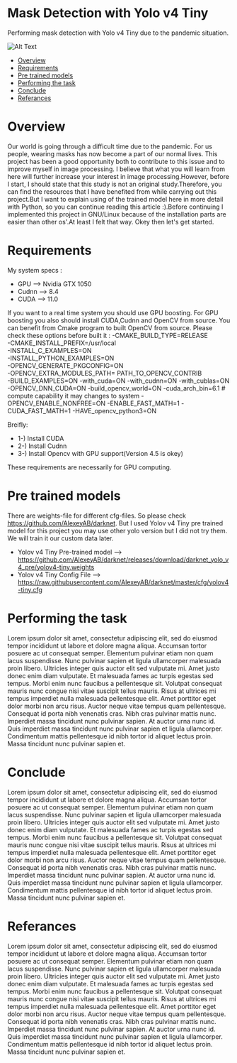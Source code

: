 # Mask Detection with Yolo v4 Tiny
Performing mask detection with Yolo v4 Tiny due to the pandemic situation.

![Alt Text](https://github.com/dgkngzlr/mask_detection/blob/main/mask.gif?raw=true)

* [Overview](#overview)
* [Requirements](#requirements)
* [Pre trained models](#pre-trained-models)
* [Performing the task](#performing-the-task)
* [Conclude](#conclude)
* [Referances](#referances)

# Overview
Our world is going through a difficult time due to the pandemic. For us people, wearing masks has now become a part of our normal lives. This project has been a good opportunity both to contribute to this issue and to improve myself in image processing. I believe that what you will learn from here will further increase your interest in image processing.However, before I start, I should state that this study is not an original study.Therefore, you can find the resources that I have benefited from while carrying out this project.But I want to explain using of the trained model here in more detail with Python, so you can continue reading this article :).Before continuing I implemented this project in GNU/Linux because of the installation parts are easier than other os'.At least I felt that way.
Okey then let's get started.



# Requirements
My system specs :
* GPU --> Nvidia GTX 1050
* Cudnn --> 8.4
* CUDA --> 11.0

If you want to a real time system you should use GPU boosting. For GPU boosting you also should install CUDA,Cudnn and OpenCV from source. You can benefit from Cmake program to built OpenCV from source. Please check these options before built it :
    -CMAKE_BUILD_TYPE=RELEASE \
    -CMAKE_INSTALL_PREFIX=/usr/local \
    -INSTALL_C_EXAMPLES=ON \
    -INSTALL_PYTHON_EXAMPLES=ON \
    -OPENCV_GENERATE_PKGCONFIG=ON \
    -OPENCV_EXTRA_MODULES_PATH= PATH_TO_OPENCV_CONTRIB \
    -BUILD_EXAMPLES=ON
    -with_cuda=ON
    -with_cudnn=ON
    -with_cublas=ON
    -OPENCV_DNN_CUDA=ON
    -build_opencv_world=ON
    -cuda_arch_bin=6.1 # compute capability it may changes to system
    -OPENCV_ENABLE_NONFREE=ON
    -ENABLE_FAST_MATH=1
    -CUDA_FAST_MATH=1
    -HAVE_opencv_python3=ON
 
 Breifly:
 * 1-) Install CUDA
 * 2-) Install Cudnn
 * 3-) Install Opencv with GPU support(Version 4.5 is okey)
 
These requirements are necessarily for GPU computing.


# Pre trained models
There are weights-file for different cfg-files. So please check https://github.com/AlexeyAB/darknet. But I used Yolov v4 Tiny pre trained model for this project you may use other yolo version but I did not try them. We will train it our custom data later.
* Yolov v4 Tiny Pre-trained model --> https://github.com/AlexeyAB/darknet/releases/download/darknet_yolo_v4_pre/yolov4-tiny.weights
* Yolov v4 Tiny Config File --> https://raw.githubusercontent.com/AlexeyAB/darknet/master/cfg/yolov4-tiny.cfg

# Performing the task
Lorem ipsum dolor sit amet, consectetur adipiscing elit, sed do eiusmod tempor incididunt ut labore et dolore magna aliqua. Accumsan tortor posuere ac ut consequat semper. Elementum pulvinar etiam non quam lacus suspendisse. Nunc pulvinar sapien et ligula ullamcorper malesuada proin libero. Ultricies integer quis auctor elit sed vulputate mi. Amet justo donec enim diam vulputate. Et malesuada fames ac turpis egestas sed tempus. Morbi enim nunc faucibus a pellentesque sit. Volutpat consequat mauris nunc congue nisi vitae suscipit tellus mauris. Risus at ultrices mi tempus imperdiet nulla malesuada pellentesque elit. Amet porttitor eget dolor morbi non arcu risus. Auctor neque vitae tempus quam pellentesque. Consequat id porta nibh venenatis cras. Nibh cras pulvinar mattis nunc. Imperdiet massa tincidunt nunc pulvinar sapien. At auctor urna nunc id. Quis imperdiet massa tincidunt nunc pulvinar sapien et ligula ullamcorper. Condimentum mattis pellentesque id nibh tortor id aliquet lectus proin. Massa tincidunt nunc pulvinar sapien et.

# Conclude
Lorem ipsum dolor sit amet, consectetur adipiscing elit, sed do eiusmod tempor incididunt ut labore et dolore magna aliqua. Accumsan tortor posuere ac ut consequat semper. Elementum pulvinar etiam non quam lacus suspendisse. Nunc pulvinar sapien et ligula ullamcorper malesuada proin libero. Ultricies integer quis auctor elit sed vulputate mi. Amet justo donec enim diam vulputate. Et malesuada fames ac turpis egestas sed tempus. Morbi enim nunc faucibus a pellentesque sit. Volutpat consequat mauris nunc congue nisi vitae suscipit tellus mauris. Risus at ultrices mi tempus imperdiet nulla malesuada pellentesque elit. Amet porttitor eget dolor morbi non arcu risus. Auctor neque vitae tempus quam pellentesque. Consequat id porta nibh venenatis cras. Nibh cras pulvinar mattis nunc. Imperdiet massa tincidunt nunc pulvinar sapien. At auctor urna nunc id. Quis imperdiet massa tincidunt nunc pulvinar sapien et ligula ullamcorper. Condimentum mattis pellentesque id nibh tortor id aliquet lectus proin. Massa tincidunt nunc pulvinar sapien et.

# Referances
Lorem ipsum dolor sit amet, consectetur adipiscing elit, sed do eiusmod tempor incididunt ut labore et dolore magna aliqua. Accumsan tortor posuere ac ut consequat semper. Elementum pulvinar etiam non quam lacus suspendisse. Nunc pulvinar sapien et ligula ullamcorper malesuada proin libero. Ultricies integer quis auctor elit sed vulputate mi. Amet justo donec enim diam vulputate. Et malesuada fames ac turpis egestas sed tempus. Morbi enim nunc faucibus a pellentesque sit. Volutpat consequat mauris nunc congue nisi vitae suscipit tellus mauris. Risus at ultrices mi tempus imperdiet nulla malesuada pellentesque elit. Amet porttitor eget dolor morbi non arcu risus. Auctor neque vitae tempus quam pellentesque. Consequat id porta nibh venenatis cras. Nibh cras pulvinar mattis nunc. Imperdiet massa tincidunt nunc pulvinar sapien. At auctor urna nunc id. Quis imperdiet massa tincidunt nunc pulvinar sapien et ligula ullamcorper. Condimentum mattis pellentesque id nibh tortor id aliquet lectus proin. Massa tincidunt nunc pulvinar sapien et.

